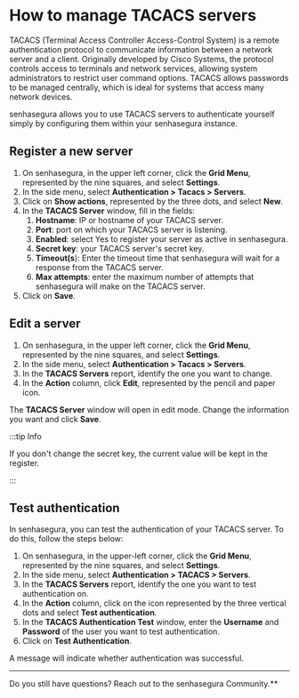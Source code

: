 # How to manage TACACS servers

TACACS (Terminal Access Controller Access-Control System) is a remote authentication protocol to communicate information between a network server and a client. Originally developed by Cisco Systems, the protocol controls access to terminals and network services, allowing system administrators to restrict user command options. TACACS allows passwords to be managed centrally, which is ideal for systems that access many network devices.

senhasegura allows you to use TACACS servers to authenticate yourself simply by configuring them within your senhasegura instance.

## Register a new server

1. On senhasegura, in the upper left corner, click the **Grid Menu**, represented by the nine squares, and select **Settings**.
2. In the side menu, select **Authentication > Tacacs > Servers**.
3. Click on **Show actions**, represented by the three dots, and select **New**.
4. In the **TACACS Server** window, fill in the fields:
   1. **Hostname**: IP or hostname of your TACACS server.
   2. **Port**: port on which your TACACS server is listening.
   3. **Enabled**: select Yes to register your server as active in senhasegura.
   4. **Secret key**: your TACACS server's secret key.
   5. **Timeout(s**): Enter the timeout time that senhasegura will wait for a response from the TACACS server.
   6. **Max attempts**: enter the maximum number of attempts that senhasegura will make on the TACACS server.
5. Click on **Save**.

## Edit a server

1. On senhasegura, in the upper left corner, click the **Grid Menu**, represented by the nine squares, and select **Settings**.
2. In the side menu, select **Authentication > Tacacs > Servers**.
3. In the **TACACS Servers** report, identify the one you want to change.
4. In the **Action** column, click **Edit**, represented by the pencil and paper icon.

The **TACACS Server** window will open in edit mode. Change the information you want and click **Save**.

:::tip Info

If you don't change the secret key, the current value will be kept in the register.

:::

## Test authentication

In senhasegura, you can test the authentication of your TACACS server. To do this, follow the steps below:

1. On senhasegura, in the upper-left corner, click the **Grid Menu**, represented by the nine squares, and select **Settings**.
2. In the side menu, select **Authentication > TACACS > Servers**.
3. In the **TACACS Servers** report, identify the one you want to test authentication on.
4. In the **Action** column, click on the icon represented by the three vertical dots and select **Test authentication**.
5. In the **TACACS Authentication Test** window, enter the **Username** and **Password** of the user you want to test authentication.
6. Click on **Test Authentication**.

A message will indicate whether authentication was successful.

---

Do you still have questions? Reach out to the senhasegura Community.**
